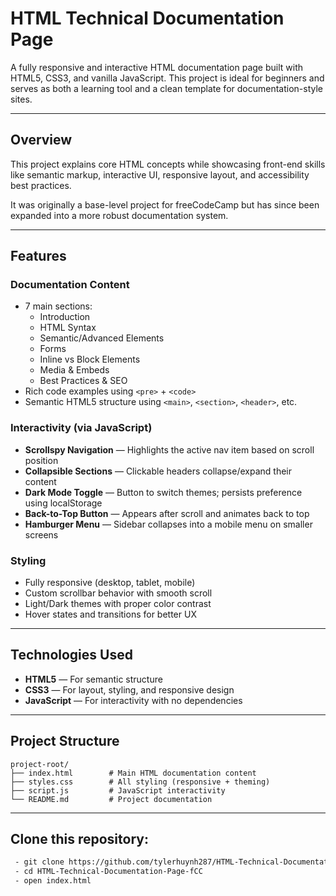# HTML Technical Documentation Page

A fully responsive and interactive HTML documentation page built with HTML5, CSS3, and vanilla JavaScript. This project is ideal for beginners and serves as both a learning tool and a clean template for documentation-style sites.

---

## Overview

This project explains core HTML concepts while showcasing front-end skills like semantic markup, interactive UI, responsive layout, and accessibility best practices.

It was originally a base-level project for freeCodeCamp but has since been expanded into a more robust documentation system.

---

## Features

### Documentation Content

- 7 main sections:
  - Introduction
  - HTML Syntax
  - Semantic/Advanced Elements
  - Forms
  - Inline vs Block Elements
  - Media & Embeds
  - Best Practices & SEO
- Rich code examples using `<pre>` + `<code>`
- Semantic HTML5 structure using `<main>`, `<section>`, `<header>`, etc.

### Interactivity (via JavaScript)

-  **Scrollspy Navigation** — Highlights the active nav item based on scroll position
-  **Collapsible Sections** — Clickable headers collapse/expand their content
-  **Dark Mode Toggle** — Button to switch themes; persists preference using localStorage
-  **Back-to-Top Button** — Appears after scroll and animates back to top
-  **Hamburger Menu** — Sidebar collapses into a mobile menu on smaller screens

### Styling

- Fully responsive (desktop, tablet, mobile)
- Custom scrollbar behavior with smooth scroll
- Light/Dark themes with proper color contrast
- Hover states and transitions for better UX

---

## Technologies Used

- **HTML5** — For semantic structure
- **CSS3** — For layout, styling, and responsive design
- **JavaScript** — For interactivity with no dependencies

---

## Project Structure

```plaintext
project-root/
├── index.html        # Main HTML documentation content
├── styles.css        # All styling (responsive + theming)
├── script.js         # JavaScript interactivity
└── README.md         # Project documentation
```

---

## Clone this repository:

```bash
 - git clone https://github.com/tylerhuynh287/HTML-Technical-Documentation-Page-fCC.git
 - cd HTML-Technical-Documentation-Page-fCC
 - open index.html